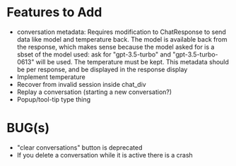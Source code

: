 # Features to Add

* conversation metadata: Requires modification to ChatResponse to send data like model and temperature back.  The model is available back from the response, which makes sense because the model asked for is a sbset of the model used: ask for "gpt-3.5-turbo" and "gpt-3.5-turbo-0613" will be used.  The temperature must be kept.  This metadata should be per response, and be displayed in the response display
* Implement temperature
* Recover from invalid session inside chat_div
* Replay a conversation (starting a new conversation?)
* Popup/tool-tip type thing

# BUG(s)

* "clear conversations" button is deprecated
* If you delete a conversation while it is active there is a crash
